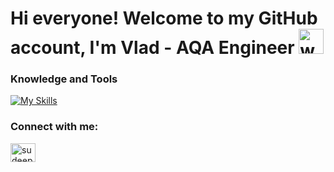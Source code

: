 # Hi everyone! Welcome to my GitHub account, I'm Vlad - AQA Engineer <img src="https://em-content.zobj.net/source/telegram/386/woman-technologist_1f469-200d-1f4bb.webp" alt="woman-technologist" width="40" height="40" />

### Knowledge and Tools
[![My Skills](https://skillicons.dev/icons?i=postman,html,css,vscode,git,webstorm,&theme=dark&perline=10)](https://skillicons.dev)

<h3 align="left">Connect with me:</h3>
<p align="left">
<a href="https://linkedin.com/in/kocherhin/" target="blank"><img align="center" src="https://raw.githubusercontent.com/rahuldkjain/github-profile-readme-generator/master/src/images/icons/Social/linked-in-alt.svg" alt="sudeep acharjee" height="30" width="40" /></a>
</p>

